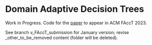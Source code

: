 # Domain Adaptive Decision Trees

Work in Progress. Code for the [paper](https://arxiv.org/abs/2302.13846) to appear in ACM FAccT 2023.

See branch v_FAccT_submission for January version; revise _other_to_be_removed content (folder will be deleted).
